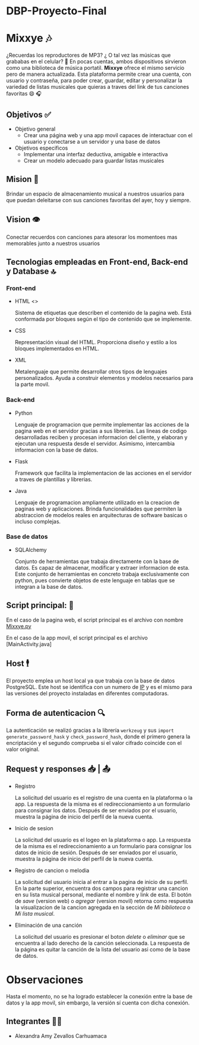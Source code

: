 # DBP-Proyecto-Final

# Mixxye :notes:

¿Recuerdas los reproductores de MP3? ¿ O tal vez las músicas que grababas en el celular? :iphone:
En pocas cuentas, ambos dispositivos sirvieron como una biblioteca de música portatil.
**Mixxye** ofrece el mismo servicio pero de manera actualizada. Esta plataforma permite crear una cuenta, con usuario y contraseña, para poder crear, guardar, editar y personalizar la variedad de listas musicales que quieras a traves del link de tus canciones favoritas :smile: :headphones:

## Objetivos :white_check_mark:

- Objetivo general
    - Crear una página web y una app movil capaces de interactuar con el usuario y conectarse a un servidor y una base de datos
- Objetivos especificos
    - Implementar una interfaz deductiva, amigable e interactiva
    - Crear un modelo adecuado para guardar listas musicales

## Mision :dart:

Brindar un espacio de almacenamiento musical a nuestros usuarios para que puedan deleitarse con sus canciones favoritas del ayer, hoy y siempre.

## Vision :eye:

Conectar recuerdos con canciones para atesorar los momentoes mas memorables junto a nuestros usuarios 

## Tecnologias empleadas en Front-end, Back-end y Database :top:

### Front-end 

- HTML <>
    
    Sistema de etiquetas que describen el contenido de la pagina web. Está conformada por bloques según el tipo de contenido que se implemente.

- CSS

    Representación visual del HTML. Proporciona diseño y estilo a los bloques implementados en HTML.
    
 - XML

    Metalenguaje que permite desarrollar otros tipos de lenguajes personalizados. Ayuda a construir elementos y modelos necesarios para la parte movil.

### Back-end

- Python

    Lenguaje de programacion que permite implementar las acciones de la pagina web en el servidor gracias a sus librerias. Las lineas de codigo desarrolladas reciben y procesan informacion del cliente, y elaboran y ejecutan una respuesta desde el servidor. Asimismo, intercambia informacion con la base de datos.

- Flask

    Framework que facilita la implementacion de las acciones en el servidor a traves de plantillas y librerias. 
    
- Java

    Lenguaje de programacion ampliamente utilizado en la creacion de paginas web y aplicaciones. Brinda funcionalidades que permiten la abstraccion de modelos reales en arquitecturas de software basicas o incluso complejas.

### Base de datos

- SQLAlchemy

    Conjunto de herramientas que trabaja directamente con la base de datos. Es capaz de almacenar, modificar y extraer informacion de esta. Este conjunto de herramientas en concreto trabaja exclusivamente con python, pues convierte objetos de este lenguaje en tablas que se integran a la base de datos. 

## Script principal:      :briefcase:

En el caso de la pagina web, el script principal es el archivo con nombre [Mixxye.py](https://github.com/CarlosFloresCS/DBP-Mixxye/blob/main/aplicacion/Mixxye.py)

En el caso de la app movil, el script principal es el archivo [MainActivity.java]

## Host :business_suit_levitating:

El proyecto emplea un host local ya que trabaja con la base de datos PostgreSQL. Este host se identifica con un numero de [IP](http://127.0.0.1:3000/) y es el mismo para las versiones del proyecto instaladas en diferentes computadoras.

## Forma de autenticacion :mag:

La autenticación se realizó gracias a la librería `werkzeug` y sus `import generate_password_hask` y `check_password_hash`, donde el primero genera la encriptación y el segundo comprueba si el valor cifrado coincide con el valor original.

## Request y responses :inbox_tray: | :outbox_tray: 

- Registro

    La solicitud del usuario es el registro de una cuenta en la plataforma o la app. La respuesta de la misma es el redireccionamiento a un formulario para consignar los datos. Después de ser enviados por el usuario, muestra la página de inicio del perfil de la nueva cuenta.

- Inicio de sesion

    La solicitud del usuario es el logeo en la plataforma o app. La respuesta de la misma es el redireccionamiento a un formulario para consignar los datos de inicio de sesión. Después de ser enviados por el usuario, muestra la página de inicio del perfil de la nueva cuenta.

- Registro de cancion o melodia

    La solicitud del usuario inicia al entrar a la pagina de inicio de su perfil. En la parte superior, encuentra dos campos para registrar una cancion en su lista musical personal, mediante el nombre y link de esta. El botón de *save* (version web) o *agregar* (version movil) retorna como respuesta la visualizacion de la cancion agregada en la sección de *Mi biblioteca* o *Mi lista musical*.

- Eliminación de una canción

    La solicitud del usuario es presionar el boton *delete* o *eliminar* que se encuentra al lado derecho de la canción seleccionada. La respuesta de la página es quitar la canción de la lista del usuario asi como de la base de datos.

# Observaciones
Hasta el momento, no se ha logrado establecer la conexión entre la base de datos y la app movil, sin embargo, la versión sí cuenta con dicha conexión.

## Integrantes :man_technologist:

- Alexandra Amy Zevallos Carhuamaca 

